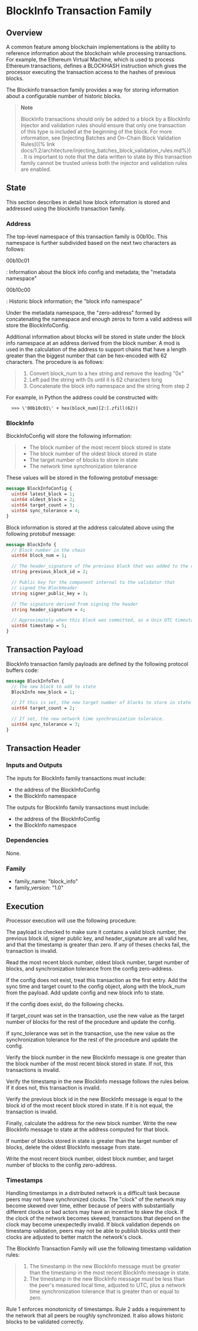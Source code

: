 # BlockInfo Transaction Family


## Overview

<!--
  Licensed under Creative Commons Attribution 4.0 International License
  https://creativecommons.org/licenses/by/4.0/
-->

A common feature among blockchain implementations is the ability to
reference information about the blockchain while processing
transactions. For example, the Ethereum Virtual Machine, which is used
to process Ethereum transactions, defines a BLOCKHASH instruction which
gives the processor executing the transaction access to the hashes of
previous blocks.

The Blockinfo transaction family provides a way for storing information
about a configurable number of historic blocks.

>
> **Note**
>
> BlockInfo transactions should only be added to a block by a BlockInfo
> Injector and validation rules should ensure that only one transaction of
> this type is included at the beginning of the block. For more
> information, see [Injecting Batches and On-Chain Block Validation
> Rules]({% link docs/1.2/architecture/injecting_batches_block_validation_rules.md%}).
> It is important to note that the data written to state by
> this transaction family cannot be trusted unless both the injector and
> validation rules are enabled.

## State

This section describes in detail how block information is stored and
addressed using the blockinfo transaction family.

### Address

The top-level namespace of this transaction family is 00b10c. This
namespace is further subdivided based on the next two characters as
follows:

00b10c01

:   Information about the block info config and metadata; the \"metadata
    namespace\"

00b10c00

:   Historic block information; the \"block info namespace\"

Under the metadata namespace, the "zero-address" formed by concatenating
the namespace and enough zeros to form a valid address will store the
BlockInfoConfig.

Additional information about blocks will be stored in state under the
block info namespace at an address derived from the block number. A mod
is used in the calculation of the address to support chains that have a
length greater than the biggest number that can be hex-encoded with 62
characters. The procedure is as follows:

> 1.  Convert block_num to a hex string and remove the leading "0x"
> 2.  Left pad the string with 0s until it is 62 characters long
> 3.  Concatenate the block info namespace and the string from step 2

For example, in Python the address could be constructed with:

``` pycon
  >>> \'00b10c01\' + hex(block_num)[2:].zfill(62))
```

### BlockInfo

BlockInfoConfig will store the following information:

> -   The block number of the most recent block stored in state
> -   The block number of the oldest block stored in state
> -   The target number of blocks to store in state
> -   The network time synchronization tolerance

These values will be stored in the following protobuf message:

``` protobuf
message BlockInfoConfig {
  uint64 latest_block = 1;
  uint64 oldest_block = 2;
  uint64 target_count = 3;
  uint64 sync_tolerance = 4;
}
```

Block information is stored at the address calculated above using the
following protobuf message:

``` protobuf
message BlockInfo {
  // Block number in the chain
  uint64 block_num = 1;

  // The header_signature of the previous block that was added to the chain.
  string previous_block_id = 2;

  // Public key for the component internal to the validator that
  // signed the BlockHeader
  string signer_public_key = 3;

  // The signature derived from signing the header
  string header_signature = 4;

  // Approximately when this block was committed, as a Unix UTC timestamp
  uint64 timestamp = 5;
}
```

## Transaction Payload

BlockInfo transaction family payloads are defined by the following
protocol buffers code:

``` protobuf
message BlockInfoTxn {
  // The new block to add to state
  BlockInfo new_block = 1;

  // If this is set, the new target number of blocks to store in state
  uint64 target_count = 2;

  // If set, the new network time synchronization tolerance.
  uint64 sync_tolerance = 3;
}
```

## Transaction Header

### Inputs and Outputs

The inputs for BlockInfo family transactions must include:

-   the address of the BlockInfoConfig
-   the BlockInfo namespace

The outputs for BlockInfo family transactions must include:

-   the address of the BlockInfoConfig
-   the BlockInfo namespace

### Dependencies

None.

### Family

-   family_name: \"block_info\"
-   family_version: \"1.0\"

## Execution

Processor execution will use the following procedure:

The payload is checked to make sure it contains a valid block number,
the previous block id, signer public key, and header_signature are all
valid hex, and that the timestamp is greater than zero. If any of theses
checks fail, the transaction is invalid.

Read the most recent block number, oldest block number, target number of
blocks, and synchronization tolerance from the config zero-address.

If the config does not exist, treat this transaction as the first entry.
Add the sync time and target count to the config object, along with the
block_num from the payload. Add update config and new block info to
state.

If the config does exist, do the following checks.

If target_count was set in the transaction, use the new value as the
target number of blocks for the rest of the procedure and update the
config.

If sync_tolerance was set in the transaction, use the new value as the
synchronization tolerance for the rest of the procedure and update the
config.

Verify the block number in the new BlockInfo message is one greater than
the block number of the most recent block stored in state. If not, this
transactions is invalid.

Verify the timestamp in the new BlockInfo message follows the rules
below. If it does not, this transaction is invalid.

Verify the previous block id in the new BlockInfo message is equal to
the block id of the most recent block stored in state. If it is not
equal, the transaction is invalid.

Finally, calculate the address for the new block number. Write the new
BlockInfo message to state at the address computed for that block.

If number of blocks stored in state is greater than the target number of
blocks, delete the oldest BlockInfo message from state.

Write the most recent block number, oldest block number, and target
number of blocks to the config zero-address.

### Timestamps

Handling timestamps in a distributed network is a difficult task because
peers may not have synchronized clocks. The "clock" of the network may
become skewed over time, either because of peers with substantially
different clocks or bad actors may have an incentive to skew the clock.
If the clock of the network becomes skewed, transactions that depend on
the clock may become unexpectedly invalid. If block validation depends
on timestamp validation, peers may not be able to publish blocks until
their clocks are adjusted to better match the network's clock.

The BlockInfo Transaction Family will use the following timestamp
validation rules:

> 1.  The timestamp in the new BlockInfo message must be greater than
>     the timestamp in the most recent BlockInfo message in state.
> 2.  The timestamp in the new BlockInfo message must be less than the
>     peer's measured local time, adjusted to UTC, plus a network time
>     synchronization tolerance that is greater than or equal to zero.

Rule 1 enforces monotonicity of timestamps. Rule 2 adds a requirement to
the network that all peers be roughly synchronized. It also allows
historic blocks to be validated correctly.
